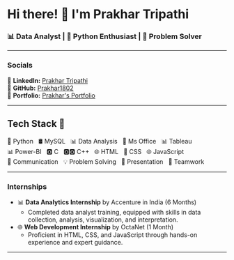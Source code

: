 # Hi there! 👋 I'm Prakhar Tripathi

### 📊 Data Analyst | 🐍 Python Enthusiast | 🧩 Problem Solver

---

### Socials

🔗 **LinkedIn:** [Prakhar Tripathi](https://www.linkedin.com/in/prakhar-tripathi-/)  
🔗 **GitHub:** [Prakhar1802](https://github.com/Prakhar1802)  
📂 **Portfolio:** [Prakhar's Portfolio](https://prakhar1802.github.io/Prakhar-0.2/)

---

## Tech Stack 🚀

🐍 Python &nbsp; 🛢️ MySQL &nbsp; 📊 Data Analysis &nbsp; 📎 Ms Office &nbsp; 📊 Tableau  
📊 Power-BI &nbsp; 🅾️ C &nbsp; 🅾️🅾️ C++ &nbsp; 🌐 HTML &nbsp; 🎨 CSS &nbsp; 🌐 JavaScript  
💬 Communication &nbsp; 💡 Problem Solving &nbsp; 🎤 Presentation &nbsp; 🤝 Teamwork

---


### Internships
- 📊 **Data Analytics Internship** by Accenture in India (6 Months)
  - Completed data analyst training, equipped with skills in data collection, analysis, visualization, and interpretation.
- 🌐 **Web Development Internship** by OctaNet (1 Month)
  - Proficient in HTML, CSS, and JavaScript through hands-on experience and expert guidance.

---

